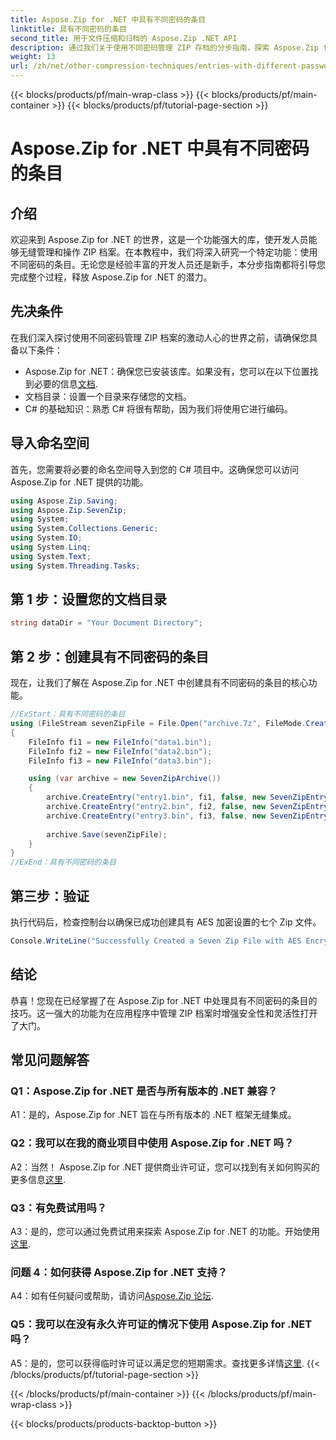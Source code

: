 ```yaml
---
title: Aspose.Zip for .NET 中具有不同密码的条目
linktitle: 具有不同密码的条目
second_title: 用于文件压缩和归档的 Aspose.Zip .NET API
description: 通过我们关于使用不同密码管理 ZIP 存档的分步指南，探索 Aspose.Zip for .NET 的强大功能。增强应用程序的安全性和灵活性。
weight: 13
url: /zh/net/other-compression-techniques/entries-with-different-passwords/
---
```


{{< blocks/products/pf/main-wrap-class >}}
{{< blocks/products/pf/main-container >}}
{{< blocks/products/pf/tutorial-page-section >}}

# Aspose.Zip for .NET 中具有不同密码的条目

## 介绍

欢迎来到 Aspose.Zip for .NET 的世界，这是一个功能强大的库，使开发人员能够无缝管理和操作 ZIP 档案。在本教程中，我们将深入研究一个特定功能：使用不同密码的条目。无论您是经验丰富的开发人员还是新手，本分步指南都将引导您完成整个过程，释放 Aspose.Zip for .NET 的潜力。

## 先决条件

在我们深入探讨使用不同密码管理 ZIP 档案的激动人心的世界之前，请确保您具备以下条件：

-  Aspose.Zip for .NET：确保您已安装该库。如果没有，您可以在以下位置找到必要的信息[文档](https://reference.aspose.com/zip/net/).
- 文档目录：设置一个目录来存储您的文档。
- C# 的基础知识：熟悉 C# 将很有帮助，因为我们将使用它进行编码。

## 导入命名空间

首先，您需要将必要的命名空间导入到您的 C# 项目中。这确保您可以访问 Aspose.Zip for .NET 提供的功能。

```csharp
using Aspose.Zip.Saving;
using Aspose.Zip.SevenZip;
using System;
using System.Collections.Generic;
using System.IO;
using System.Linq;
using System.Text;
using System.Threading.Tasks;
```

## 第 1 步：设置您的文档目录

```csharp
string dataDir = "Your Document Directory";
```

## 第 2 步：创建具有不同密码的条目

现在，让我们了解在 Aspose.Zip for .NET 中创建具有不同密码的条目的核心功能。

```csharp
//ExStart：具有不同密码的条目
using (FileStream sevenZipFile = File.Open("archive.7z", FileMode.Create))
{
    FileInfo fi1 = new FileInfo("data1.bin");
    FileInfo fi2 = new FileInfo("data2.bin");
    FileInfo fi3 = new FileInfo("data3.bin");

    using (var archive = new SevenZipArchive())
    {
        archive.CreateEntry("entry1.bin", fi1, false, new SevenZipEntrySettings(new SevenZipStoreCompressionSettings(), new SevenZipAESEncryptionSettings("test1")));
        archive.CreateEntry("entry2.bin", fi2, false, new SevenZipEntrySettings(new SevenZipStoreCompressionSettings(), new SevenZipAESEncryptionSettings("test2")));
        archive.CreateEntry("entry3.bin", fi3, false, new SevenZipEntrySettings(new SevenZipStoreCompressionSettings(), new SevenZipAESEncryptionSettings("test3")));
        
        archive.Save(sevenZipFile);
    }
}
//ExEnd：具有不同密码的条目
```

## 第三步：验证

执行代码后，检查控制台以确保已成功创建具有 AES 加密设置的七个 Zip 文件。

```csharp
Console.WriteLine("Successfully Created a Seven Zip File with AES Encryption Settings");
```

## 结论

恭喜！您现在已经掌握了在 Aspose.Zip for .NET 中处理具有不同密码的条目的技巧。这一强大的功能为在应用程序中管理 ZIP 档案时增强安全性和灵活性打开了大门。

## 常见问题解答

### Q1：Aspose.Zip for .NET 是否与所有版本的 .NET 兼容？

A1：是的，Aspose.Zip for .NET 旨在与所有版本的 .NET 框架无缝集成。

### Q2：我可以在我的商业项目中使用 Aspose.Zip for .NET 吗？

A2：当然！ Aspose.Zip for .NET 提供商业许可证，您可以找到有关如何购买的更多信息[这里](https://purchase.aspose.com/buy).

### Q3：有免费试用吗？

 A3：是的，您可以通过免费试用来探索 Aspose.Zip for .NET 的功能。开始使用[这里](https://releases.aspose.com/).

### 问题 4：如何获得 Aspose.Zip for .NET 支持？

A4：如有任何疑问或帮助，请访问[Aspose.Zip 论坛](https://forum.aspose.com/c/zip/37).

### Q5：我可以在没有永久许可证的情况下使用 Aspose.Zip for .NET 吗？

 A5：是的，您可以获得临时许可证以满足您的短期需求。查找更多详情[这里](https://purchase.aspose.com/temporary-license/).
{{< /blocks/products/pf/tutorial-page-section >}}

{{< /blocks/products/pf/main-container >}}
{{< /blocks/products/pf/main-wrap-class >}}

{{< blocks/products/products-backtop-button >}}

